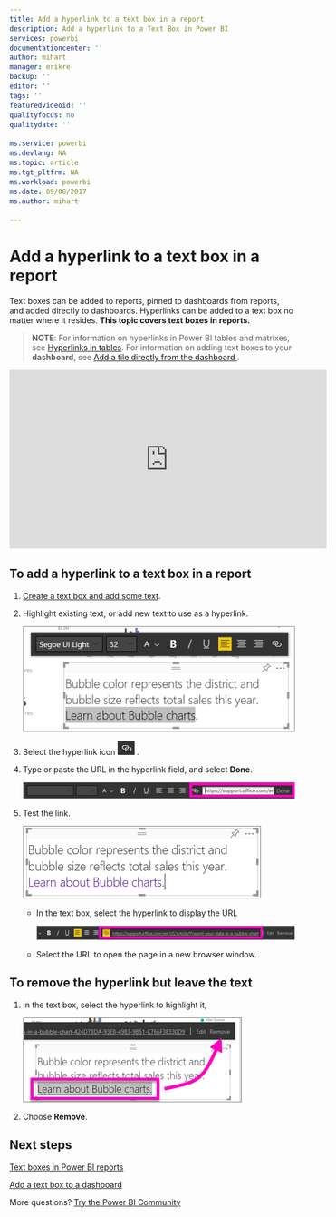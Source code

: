 ```yaml
---
title: Add a hyperlink to a text box in a report
description: Add a hyperlink to a Text Box in Power BI
services: powerbi
documentationcenter: ''
author: mihart
manager: erikre
backup: ''
editor: ''
tags: ''
featuredvideoid: ''
qualityfocus: no
qualitydate: ''

ms.service: powerbi
ms.devlang: NA
ms.topic: article
ms.tgt_pltfrm: NA
ms.workload: powerbi
ms.date: 09/08/2017
ms.author: mihart

---
```

# Add a hyperlink to a text box in a report
Text boxes can be added to reports, pinned to dashboards from reports, and added directly to dashboards. Hyperlinks can be added to a text box no matter where it resides. **This topic covers text boxes in reports.**

> **NOTE**: For information on hyperlinks in Power BI tables and matrixes, see [Hyperlinks in tables](power-bi-hyperlinks-in-tables.md). For information on adding text boxes to your **dashboard**, see [Add a tile directly from the dashboard ](service-dashboard-add-widget.md). 
> 
> 

<iframe width="560" height="315" src="https://www.youtube.com/embed/_3q6VEBhGew#t=0m55s" frameborder="0" allowfullscreen></iframe>


## To add a hyperlink to a text box in a report
1. [Create a text box and add some text](power-bi-reports-add-text-and-shapes.md). 
2. Highlight existing text, or add new text to use as a hyperlink.
   
   ![](media/service-add-hyperlink-to-text-box/power-bi-hyperlink-new.png)
3. Select the hyperlink icon  ![](media/service-add-hyperlink-to-text-box/power-bi-hyperlink-icon.png) .
4. Type or paste the URL in the hyperlink field, and select **Done**.
   
   ![](media/service-add-hyperlink-to-text-box/power-bi-add-link.png)
5. Test the link.  
   
   ![](media/service-add-hyperlink-to-text-box/power-bi-test-link.png)
   
   * In the text box, select the hyperlink to display the URL
     
      ![](media/service-add-hyperlink-to-text-box/power-bi-hyperlink-edit.png)
   * Select the URL to open the page in a new browser window.

## To remove the hyperlink but leave the text
1. In the text box, select the hyperlink to highlight it,
   
     ![](media/service-add-hyperlink-to-text-box/power-bi-hyperlink-remove.png)
2. Choose **Remove**. 

## Next steps
[Text boxes in Power BI reports](power-bi-reports-add-text-and-shapes.md)

[Add a text box to a dashboard ](service-dashboard-add-widget.md)

More questions? [Try the Power BI Community](http://community.powerbi.com/)


